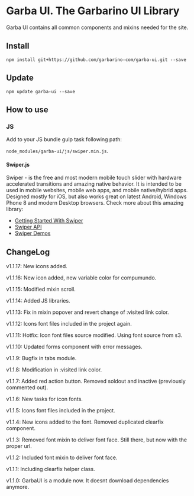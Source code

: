 # Garba UI. The Garbarino UI Library
Garba UI contains all common components and mixins needed for the site.

## Install

`npm install git+https://github.com/garbarino-com/garba-ui.git --save`

## Update

`npm update garba-ui --save`

## How to use


### JS

Add to your JS bundle gulp task following path:

`node_modules/garba-ui/js/swiper.min.js`.

#### Swiper.js

Swiper - is the free and most modern mobile touch slider with hardware accelerated transitions and amazing native behavior. It is intended to be used in mobile websites, mobile web apps, and mobile native/hybrid apps. Designed mostly for iOS, but also works great on latest Android, Windows Phone 8 and modern Desktop browsers.
Check more about this amazing library:

* [Getting Started With Swiper](http://idangero.us/swiper/get-started/#.V2wvqZPhAp8)
* [Swiper API](http://idangero.us/swiper/api/#.V2wvq5PhAp8)
* [Swiper Demos](http://idangero.us/swiper/demos/#.V2wvr5PhAp8)

#####

## ChangeLog

v1.1.17: New icons added.

v1.1.16: New icon added, new variable color for compumundo.

v1.1.15: Modified mixin scroll.

v1.1.14: Added JS libraries.

v1.1.13: Fix in mixin popover and revert change of :visited link color.

v1.1.12: Icons font files included in the project again.

v1.1.11: Hotfix: Icon font files source modified. Using font source from s3.

v1.1.10: Updated forms component with error messages.

v1.1.9: Bugfix in tabs module.

v1.1.8: Modification in :visited link color.

v1.1.7: Added red action button. Removed soldout and inactive (previously commented out).

v1.1.6: New tasks for icon fonts.

v1.1.5: Icons font files included in the project.

v1.1.4: New icons added to the font. Removed duplicated clearfix component.

v1.1.3: Removed font mixin to deliver font face. Still there, but now with the proper url.

v1.1.2: Included font mixin to deliver font face.

v1.1.1: Including clearfix helper class.

v1.1.0: GarbaUI is a module now. It doesnt download dependencies anymore.

